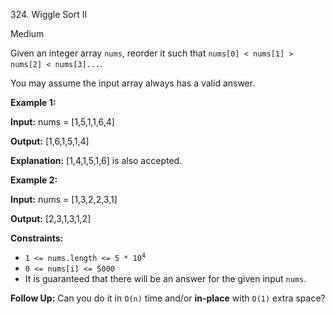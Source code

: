 324\. Wiggle Sort II

Medium

Given an integer array `nums`, reorder it such that `nums[0] < nums[1] > nums[2] < nums[3]...`.

You may assume the input array always has a valid answer.

**Example 1:**

**Input:** nums = [1,5,1,1,6,4]

**Output:** [1,6,1,5,1,4]

**Explanation:** [1,4,1,5,1,6] is also accepted. 

**Example 2:**

**Input:** nums = [1,3,2,2,3,1]

**Output:** [2,3,1,3,1,2] 

**Constraints:**

*   <code>1 <= nums.length <= 5 * 10<sup>4</sup></code>
*   `0 <= nums[i] <= 5000`
*   It is guaranteed that there will be an answer for the given input `nums`.

**Follow Up:** Can you do it in `O(n)` time and/or **in-place** with `O(1)` extra space?